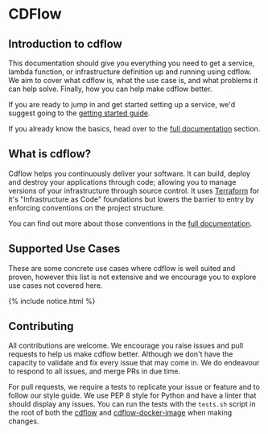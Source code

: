 # CDFlow

## Introduction to cdflow

This documentation should give you everything you need to get a service, lambda function, or infrastructure definition up and running using cdflow. We aim to cover what cdflow is, what the use case is, and what problems it can help solve. Finally, how you can help make cdflow better.

If you are ready to jump in and get started setting up a service, we'd suggest going to the [getting started guide](guides/manual-setup).

If you already know the basics, head over to the [full documentation]() section.

What is cdflow?
---------------

Cdflow helps you continuously deliver your software. It can build, deploy and destroy your applications through code; allowing you to manage versions of your infrastructure through source control. It uses [Terraform](https://www.terraform.io/intro/index.html) for it's "Infrastructure as Code" foundations but lowers the barrier to entry by enforcing conventions on the project structure.

You can find out more about those conventions in the [full documentation]().

Supported Use Cases
--------------------

These are some concrete use cases where cdflow is well suited and proven, however this list is not extensive and we encourage you to explore use cases not covered here.

{% include notice.html %}


Contributing
------------

All contributions are welcome. We encourage you raise issues and pull requests to help us make cdflow better. Although we don't have the capacity to validate and fix every issue that may come in. We do endeavour to respond to all issues, and merge PRs in due time.

For pull requests, we require a tests to replicate your issue or feature and to follow our style guide. We use PEP 8 style for Python and have a linter that should display any issues. You can run the tests with the `tests.sh` script in the root of both the [cdflow]() and [cdflow-docker-image]() when making changes.
